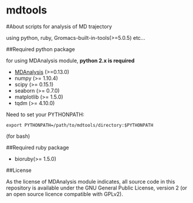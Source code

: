 mdtools
==========
#About
scripts for analysis of MD trajectory

using python, ruby, Gromacs-built-in-tools(>=5.0.5) etc...

##Required python package

for using MDAnalysis module, **python 2.x is required**

* [MDAnalysis](http://www.mdanalysis.org/) (>=0.13.0)
* numpy (>= 1.10.4)
* scipy (>= 0.15.1)
* seaborn (>= 0.7.0)
* matplotlib (>= 1.5.0)
* tqdm (>= 4.10.0)

Need to set your PYTHONPATH:

```
export PYTHONPATH=/path/to/mdtools/directory:$PYTHONPATH
```
(for bash)

##Required ruby package

* bioruby(>= 1.5.0)

##License

As the license of MDAnalysis module indicates, all source code in this repository is available under the GNU General Public License, version 2 (or an open source licence compatible with GPLv2).
